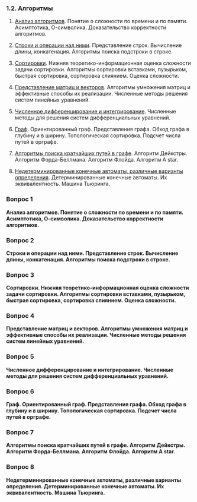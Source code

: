 ### 1.2. Алгоритмы

1. [Анализ алгоритмов](#вопрос-1). Понятие о сложности по времени и по памяти. Асимптотика, О-символика. Доказательство корректности алгоритмов.

2. [Строки и операции над ними](#вопрос-2). Представление строк. Вычисление длины, конкатенация. Алгоритмы поиска подстроки в строке.

3. [Сортировки](#вопрос-3). Нижняя теоретико-информационная оценка сложности задачи сортировки. Алгоритмы сортировки вставками, пузырьком, быстрая сортировка, сортировка слиянием. Оценка сложности.

4. [Представление матриц и векторов](#вопрос-4). Алгоритмы умножения матриц и эффективные способы их реализации. Численные методы решения систем линейных уравнений.

5. [Численное дифференцирование и интегрирование](#вопрос-5). Численные методы для решения систем дифференциальных уравнений.

6. [Граф](#вопрос-6). Ориентированный граф. Представления графа. Обход графа в глубину и в ширину. Топологическая сортировка. Подсчет числа путей в орграфе.

7. [Алгоритмы поиска кратчайших путей в графе](#вопрос-7). Алгоритм Дейкстры. Алгоритм Форда-Беллмана. Алгоритм Флойда. Алгоритм A star.

8. [Недетерминированные конечные автоматы, различные варианты определения](#вопрос-8). Детерминированные конечные автоматы. Их эквивалентность. Машина Тьюринга.

### Вопрос 1

**Анализ алгоритмов. Понятие о сложности по времени и по памяти. Асимптотика, О-символика. Доказательство корректности алгоритмов.**

### Вопрос 2

**Строки и операции над ними. Представление строк. Вычисление длины, конкатенация. Алгоритмы поиска подстроки в строке.**

### Вопрос 3

**Сортировки. Нижняя теоретико-информационная оценка сложности задачи сортировки. Алгоритмы сортировки вставками, пузырьком, быстрая сортировка, сортировка слиянием. Оценка сложности.**

### Вопрос 4

**Представление матриц и векторов. Алгоритмы умножения матриц и эффективные способы их реализации. Численные методы решения систем линейных уравнений.**

### Вопрос 5

**Численное дифференцирование и интегрирование. Численные методы для решения систем дифференциальных уравнений.**

### Вопрос 6

**Граф. Ориентированный граф. Представления графа. Обход графа в глубину и в ширину. Топологическая сортировка. Подсчет числа путей в орграфе.**

### Вопрос 7

**Алгоритмы поиска кратчайших путей в графе. Алгоритм Дейкстры. Алгоритм Форда-Беллмана. Алгоритм Флойда. Алгоритм A star.**

### Вопрос 8

**Недетерминированные конечные автоматы, различные варианты определения. Детерминированные конечные автоматы. Их эквивалентность. Машина Тьюринга.**